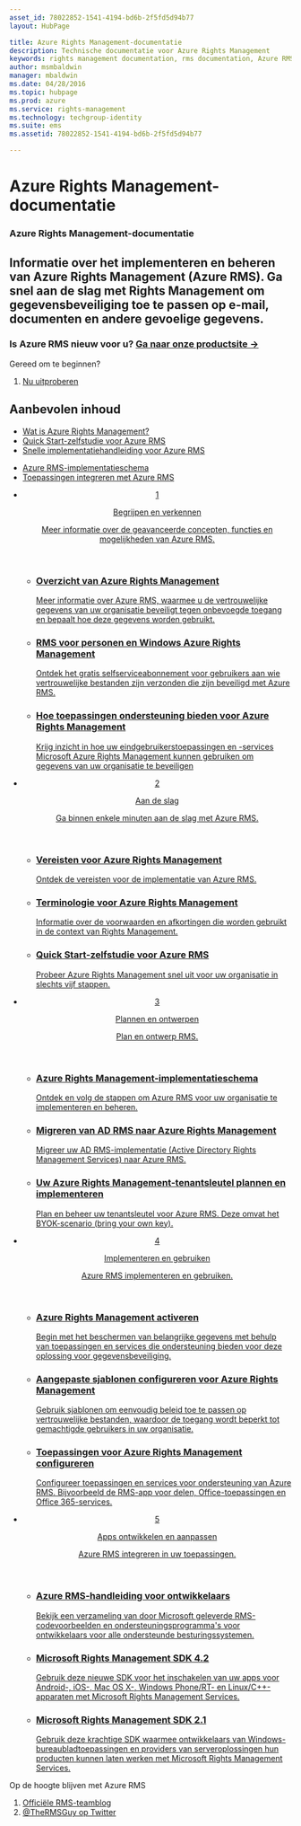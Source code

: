 ```yaml
---
asset_id: 78022852-1541-4194-bd6b-2f5fd5d94b77
layout: HubPage

title: Azure Rights Management-documentatie
description: Technische documentatie voor Azure Rights Management
keywords: rights management documentation, rms documentation, Azure RMS documentation
author: msmbaldwin
manager: mbaldwin
ms.date: 04/28/2016
ms.topic: hubpage
ms.prod: azure
ms.service: rights-management
ms.technology: techgroup-identity
ms.suite: ems
ms.assetid: 78022852-1541-4194-bd6b-2f5fd5d94b77

---
```

# Azure Rights Management-documentatie
<article id="main">
    <section id="hero-content">
      <h1>Azure Rights Management-documentatie</h1>
      <h2>Informatie over het implementeren en beheren van Azure Rights Management (Azure RMS). Ga snel aan de slag met Rights Management om gegevensbeveiliging toe te passen op e-mail, documenten en andere gevoelige gegevens.</h2>
      <h3>Is Azure RMS nieuw voor u? <a href="http://www.microsoft.com/en-us/server-cloud/products/azure-rights-management/" target="_blank">Ga naar onze productsite &rarr;</a></h3>
    </section>
    <aside class="alert section-border">
        <p>Gereed om te beginnen?</p>
        <ol class="action-list">
            <li><a href="https://portal.office.com/Signup/Signup.aspx?&OfferId=A43415D3-404C-4df3-B31B-AAD28118A778&dl=RIGHTSMANAGEMENT&ali=1#0" target="_blank" class="button-bordered button-translucent">Nu uitproberen</a></li>
        </ol>
    </aside>
    <section id="featured" class="container">
      <h2 class="section-heading"><span class="icon icon-warning"></span> Aanbevolen inhoud</h2>
      <div class="features row">
        <ul class="column column-half">
          <li><a href="./understand-explore/what-is-azure-rms.md">Wat is Azure Rights Management?</a></li>
          <li><a href="./get-started/quick-start-tutorial.md">Quick Start-zelfstudie voor Azure RMS</a></li>
          <li><a href="./get-started/rapid-deployment-guide.md">Snelle implementatiehandleiding voor Azure RMS</a></li>
        </ul>
        <ul class="column column-half">
          <li><a href="./plan-design/deployment-roadmap.md">Azure RMS-implementatieschema</a></li>
          <li><a href="./develop/developers-guide.md">Toepassingen integreren met Azure RMS</a></li>
        </ul>
      </div>
    </section>
    <div id="journeys">
      <section class="container">
        <ul class="journeys-list">
          <li class="journey-step">
            <header class="journey-step-header row">
              <a href="./understand-explore/azure-rights-management.md">
                <div class="title column-third">
                  <span class="step-number">1</span>
                  <p>Begrijpen en verkennen</p>
                </div>
                <p class="description column-two-thirds">Meer informatie over de geavanceerde concepten, functies en mogelijkheden van Azure RMS.</p>
              </a>
            </header>
            <section class="journey-step-elements content">
              <ul class="row">
                <li class="column-third">
                  <a href="./understand-explore/azure-rights-management.md">
                    <h3>Overzicht van Azure Rights Management</h3>
                    <p>Meer informatie over Azure RMS, waarmee u de vertrouwelijke gegevens van uw organisatie beveiligt tegen onbevoegde toegang en bepaalt hoe deze gegevens worden gebruikt.</p>
                  </a>
                </li>
                <li class="column-third">
                  <a href="./understand-explore/rms-for-individuals.md">
                    <h3>RMS voor personen en Windows Azure Rights Management</h3>
                    <p>Ontdek het gratis selfserviceabonnement voor gebruikers aan wie vertrouwelijke bestanden zijn verzonden die zijn beveiligd met Azure RMS.</p>
                  </a>
                </li>
                <li class="column-third">
                  <a href="./understand-explore/applications-support.md">
                    <h3>Hoe toepassingen ondersteuning bieden voor Azure Rights Management</h3>
                    <p>Krijg inzicht in hoe uw eindgebruikerstoepassingen en -services Microsoft Azure Rights Management kunnen gebruiken om gegevens van uw organisatie te beveiligen </p>
                  </a>
                </li>
              </ul>
            </section>
          </li>
          <li class="journey-step">
            <header class="journey-step-header row">
              <a href="./get-started/requirements-azure-rms.md">
                <div class="title column-third">
                  <span class="step-number">2</span>
                  <p>Aan de slag</p>
                </div>
                <p class="description column-two-thirds">Ga binnen enkele minuten aan de slag met Azure RMS.</p>
              </a>
            </header>
            <section class="journey-step-elements content">
              <ul class="row">
                <li class="column-third">
                  <a href="./get-started/requirements-azure-rms.md">
                    <h3>Vereisten voor Azure Rights Management</h3>
                    <p>Ontdek de vereisten voor de implementatie van Azure RMS.</p>
                  </a>
                </li>
                <li class="column-third">
                  <a href="./get-started/terminology.md">
                    <h3>Terminologie voor Azure Rights Management</h3>
                    <p>Informatie over de voorwaarden en afkortingen die worden gebruikt in de context van Rights Management.</p>
                  </a>
                </li>
                <li class="column-third">
                  <a href="./get-started/quick-start-tutorial.md">
                    <h3>Quick Start-zelfstudie voor Azure RMS</h3>
                    <p>Probeer Azure Rights Management snel uit voor uw organisatie in slechts vijf stappen.</p>
                  </a>
                </li>
              </ul>
            </section>
          </li>
          <li class="journey-step">
            <header class="journey-step-header row">
              <a href="./plan-design/deployment-roadmap.md">
                <div class="title column-third">
                  <span class="step-number"> 3</span>
                  <p>Plannen en ontwerpen</p>
                </div>
                <p class="description column-two-thirds">Plan en ontwerp RMS.</p>
              </a>
            </header>
            <section class="journey-step-elements content">
              <ul class="row">
                <li class="column-third">
                  <a href="./plan-design/deployment-roadmap.md">
                    <h3>Azure Rights Management-implementatieschema</h3>
                    <p>Ontdek en volg de stappen om Azure RMS voor uw organisatie te implementeren en beheren.</p>
                  </a>
                </li>
                <li class="column-third">
                  <a href="./plan-design/migrate-from-ad-rms-to-azure-rms.md">
                    <h3>Migreren van AD RMS naar Azure Rights Management</h3>
                    <p>Migreer uw AD RMS-implementatie (Active Directory Rights Management Services) naar Azure RMS.</p>
                  </a>
                </li>
                <li class="column-third">
                  <a href="./plan-design/plan-implement-tenant-key.md">
                    <h3>Uw Azure Rights Management-tenantsleutel plannen en implementeren</h3>
                    <p>Plan en beheer uw tenantsleutel voor Azure RMS. Deze omvat het BYOK-scenario (bring your own key).</p>
                  </a>
                </li>
              </ul>
            </section>
          </li>
          <li class="journey-step">
            <header class="journey-step-header row">
              <a href="./deploy-use/activate-service.md">
                <div class="title column-third">
                  <span class="step-number"> 4</span>
                  <p>Implementeren en gebruiken</p>
                </div>
                <p class="description column-two-thirds">Azure RMS implementeren en gebruiken.</p>
              </a>
            </header>
            <section class="journey-step-elements content">
              <ul class="row">
                 <li class="column-third">
                 <a href="./deploy-use/activate-service.md">
                    <h3>Azure Rights Management activeren</h3>
                    <p>Begin met het beschermen van belangrijke gegevens met behulp van toepassingen en services die ondersteuning bieden voor deze oplossing voor gegevensbeveiliging.</p>
                  </a>
                </li>
                <li class="column-third">
                  <a href="./deploy-use/configure-custom-templates.md">
                    <h3>Aangepaste sjablonen configureren voor Azure Rights Management</h3>
                    <p>Gebruik sjablonen om eenvoudig beleid toe te passen op vertrouwelijke bestanden, waardoor de toegang wordt beperkt tot gemachtigde gebruikers in uw organisatie.</p>
                 </a>
                </li>
                <li class="column-third">
                  <a href="./deploy-use/configure-applications.md">
                    <h3>Toepassingen voor Azure Rights Management configureren</h3>
                    <p>Configureer toepassingen en services voor ondersteuning van Azure RMS. Bijvoorbeeld de RMS-app voor delen, Office-toepassingen en Office 365-services.</p>
                 </a>
                </li>
              </ul>
            </section>
          </li>
          <li class="journey-step">
            <header class="journey-step-header row">
              <a href="./develop/developers-guide.md">
                <div class="title column-third">
                  <span class="step-number"> 5</span>
                  <p>Apps ontwikkelen en aanpassen</p>
                </div>
                <p class="description column-two-thirds">Azure RMS integreren in uw toepassingen.
                </p>
              </a>
            </header>
            <section class="journey-step-elements content">
              <ul class="row">
                <li class="column-third">
                  <a href="./develop/developers-guide.md">
                    <h3>Azure RMS-handleiding voor ontwikkelaars</h3>
                    <p>Bekijk een verzameling van door Microsoft geleverde RMS-codevoorbeelden en ondersteuningsprogramma's voor ontwikkelaars voor alle ondersteunde besturingssystemen.</p>
                  </a>
                </li>
                <li class="column-third">
                  <a href="./develop/active-directory-rights-management-services-multi-platform-thin-client-sdk-portal.md">
                    <h3>Microsoft Rights Management SDK 4.2</h3>
                    <p>Gebruik deze nieuwe SDK voor het inschakelen van uw apps voor Android-, iOS-, Mac OS X-, Windows Phone/RT- en Linux/C++-apparaten met Microsoft Rights Management Services.</p>
                  </a>
                </li>
                <li class="column-third">
                  <a href="./develop/microsoft-information-protection-and-control-client-portal.md">
                    <h3>Microsoft Rights Management SDK 2.1</h3>
                    <p>Gebruik deze krachtige SDK waarmee ontwikkelaars van Windows-bureaubladtoepassingen en providers van serveroplossingen hun producten kunnen laten werken met Microsoft Rights Management Services.</p>
                  </a>
                </li>
              </ul>
            </section>
          </li>
        </ul>
      </section>
    </div>
    <aside class="alert alert-social">
      <p>Op de hoogte blijven met Azure RMS <ol class="action-list">
        <li><a href="http://blogs.technet.com/b/rms/" target="_blank" class="button-bordered button-translucent">Officiële RMS-teamblog</a></li>
        <li><a href="https://twitter.com/TheRMSGuy" target="_blank" class="button-bordered button-translucent">@TheRMSGuy op Twitter</a></li>
      </ol>
    </aside>
</article>


<!--HONumber=May16_HO3-->


